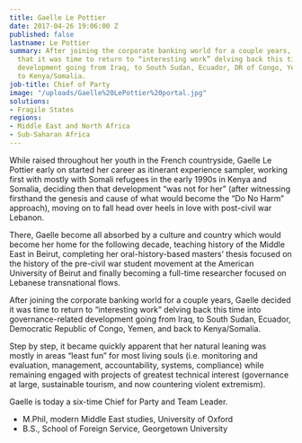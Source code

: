 ```yaml
---
title: Gaelle Le Pottier
date: 2017-04-26 19:06:00 Z
published: false
lastname: Le Pottier
summary: After joining the corporate banking world for a couple years, Gaelle decided
  that it was time to return to “interesting work” delving back this time into governance-related
  development going from Iraq, to South Sudan, Ecuador, DR of Congo, Yemen and back
  to Kenya/Somalia.
job-title: Chief of Party
image: "/uploads/Gaelle%20LePottier%20portal.jpg"
solutions:
- Fragile States
regions:
- Middle East and North Africa
- Sub-Saharan Africa
---
```


While raised throughout her youth in the French countryside, Gaelle Le Pottier early on started her career as itinerant experience sampler, working first with mostly with Somali refugees in the early 1990s in Kenya and Somalia, deciding then that development “was not for her” (after witnessing firsthand the genesis and cause of what would become the “Do No Harm” approach), moving on to fall head over heels in love with post-civil war Lebanon.

There, Gaelle become all absorbed by a culture and country which would become her home for the following decade, teaching history of the Middle East in Beirut, completing her oral-history-based masters’ thesis focused on the history of the pre-civil war student movement at the American University of Beirut and finally becoming a full-time researcher focused on Lebanese transnational flows.

After joining the corporate banking world for a couple years, Gaelle decided it was time to return to “interesting work” delving back this time into governance-related development going from Iraq, to South Sudan, Ecuador, Democratic Republic of Congo, Yemen, and back to Kenya/Somalia.

Step by step, it became quickly apparent that her natural leaning was mostly in areas “least fun” for most living souls (i.e. monitoring and evaluation, management, accountability, systems, compliance) while remaining engaged with projects of greatest technical interest (governance at large, sustainable tourism, and now countering violent extremism). 

Gaelle is today a six-time Chief for Party and Team Leader.
* M.Phil, modern Middle East studies, University of Oxford
* B.S., School of Foreign Service, Georgetown University